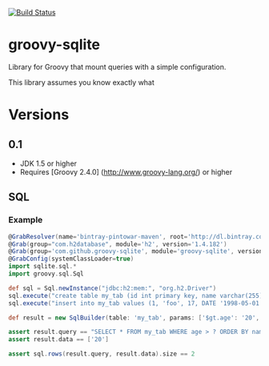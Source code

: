 [![Build Status](https://travis-ci.org/pintowar/groovy-sqlite.svg?branch=master)](https://travis-ci.org/pintowar/groovy-sqlite)

# groovy-sqlite

Library for Groovy that mount queries with a simple configuration.

This library assumes you know exactly what 

# Versions

## 0.1

* JDK 1.5 or higher
* Requires [Groovy 2.4.0] (http://www.groovy-lang.org/) or higher

## SQL

### Example

``` groovy
@GrabResolver(name='bintray-pintowar-maven', root='http://dl.bintray.com/pintowar/maven')
@Grab(group="com.h2database", module='h2', version='1.4.182')
@Grab(group='com.github.groovy-sqlite', module='groovy-sqlite', version='0.1.2')
@GrabConfig(systemClassLoader=true)
import sqlite.sql.*
import groovy.sql.Sql

def sql = Sql.newInstance("jdbc:h2:mem:", "org.h2.Driver")
sql.execute("create table my_tab (id int primary key, name varchar(255), age int, birth date)")
sql.execute("insert into my_tab values (1, 'foo', 17, DATE '1998-05-01'), (2, 'bar', 44, DATE '1998-05-01'), (3, 'zaz', 29, DATE '1986-05-01')")

def result = new SqlBuilder(table: 'my_tab', params: ['$gt.age': '20', '$order.name':'']).queryAndData()

assert result.query == "SELECT * FROM my_tab WHERE age > ? ORDER BY name"
assert result.data == ['20']

assert sql.rows(result.query, result.data).size == 2
```
